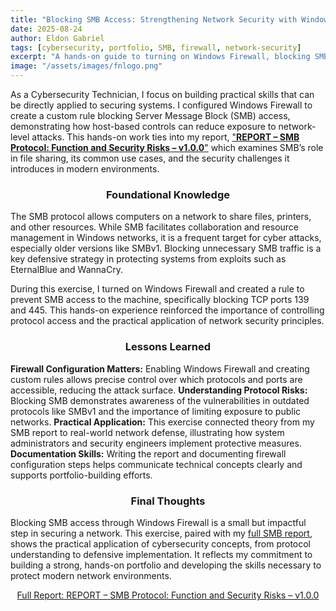 ```yaml
---
title: "Blocking SMB Access: Strengthening Network Security with Windows Firewall"
date: 2025-08-24
author: Eldon Gabriel
tags: [cybersecurity, portfolio, SMB, firewall, network-security]
excerpt: "A hands-on guide to turning on Windows Firewall, blocking SMB traffic, and understanding protocol security risks."
image: "/assets/images/fnlogo.png"
---
```


<p>As a Cybersecurity Technician, I focus on building practical skills that can be directly applied to securing systems. I configured Windows Firewall to create a custom rule blocking Server Message Block (SMB) access, demonstrating how host-based controls can reduce exposure to network-level attacks. This hands-on work ties into my report, <a href="https://github.com/EldonGabriel/eldongabriel.github.io/blob/main/assets/reports/REPORT%20%E2%80%93%20SMB%20Protocol_%20Function%20and%20Security%20Risks%20%E2%80%93%20v1.0.0.pdf" target="_blank" rel="noopener noreferrer">"<strong>REPORT – SMB Protocol: Function and Security Risks – v1.0.0</strong>"</a> which examines SMB’s role in file sharing, its common use cases, and the security challenges it introduces in modern environments.</p>

<center><h3>Foundational Knowledge</h3></center>
<p>The SMB protocol allows computers on a network to share files, printers, and other resources. While SMB facilitates collaboration and resource management in Windows networks, it is a frequent target for cyber attacks, especially older versions like SMBv1. Blocking unnecessary SMB traffic is a key defensive strategy in protecting systems from exploits such as EternalBlue and WannaCry.</p>
<p>During this exercise, I turned on Windows Firewall and created a rule to prevent SMB access to the machine, specifically blocking TCP ports 139 and 445. This hands-on experience reinforced the importance of controlling protocol access and the practical application of network security principles.</p>

<center><h3>Lessons Learned</h3></center>

**Firewall Configuration Matters:** Enabling Windows Firewall and creating custom rules allows precise control over which protocols and ports are accessible, reducing the attack surface.
**Understanding Protocol Risks:** Blocking SMB demonstrates awareness of the vulnerabilities in outdated protocols like SMBv1 and the importance of limiting exposure to public networks.
**Practical Application:** This exercise connected theory from my SMB report to real-world network defense, illustrating how system administrators and security engineers implement protective measures.
**Documentation Skills:** Writing the report and documenting firewall configuration steps helps communicate technical concepts clearly and supports portfolio-building efforts.

<center><h3>Final Thoughts</h3></center>
<p>Blocking SMB access through Windows Firewall is a small but impactful step in securing a network. This exercise, paired with my <a href="https://github.com/EldonGabriel/eldongabriel.github.io/blob/main/assets/reports/REPORT%20%E2%80%93%20SMB%20Protocol_%20Function%20and%20Security%20Risks%20%E2%80%93%20v1.0.0.pdf" target="_blank" rel="noopener noreferrer">full SMB report</a>, shows the practical application of cybersecurity concepts, from protocol understanding to defensive implementation. It reflects my commitment to building a strong, hands-on portfolio and developing the skills necessary to protect modern network environments.</p>

<p align="center">
  <a href="https://github.com/EldonGabriel/eldongabriel.github.io/blob/main/assets/reports/REPORT%20%E2%80%93%20SMB%20Protocol%20Function%20and%20Security%20Risks%20%E2%80%93%20v1.0.0.pdf" target="_blank">
    Full Report: REPORT – SMB Protocol: Function and Security Risks – v1.0.0
  </a>
